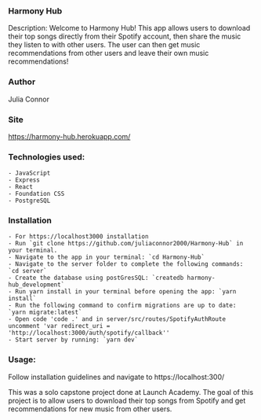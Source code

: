 ### Harmony Hub
Description: Welcome to Harmony Hub! This app allows users to download their top songs directly from their Spotify account, then share the music they listen to with other users. The user can then get music recommendations from other users and leave their own music recommendations!

### Author
Julia Connor

### Site
https://harmony-hub.herokuapp.com/

### Technologies used: 
    - JavaScript
    - Express
    - React
    - Foundation CSS
    - PostgreSQL

### Installation
    - For https://localhost3000 installation
    - Run `git clone https://github.com/juliaconnor2000/Harmony-Hub` in your terminal.
    - Navigate to the app in your terminal: `cd Harmony-Hub`
    - Navigate to the server folder to complete the following commands: `cd server`
    - Create the database using postGresSQL: `createdb harmony-hub_development`
    - Run yarn install in your terminal before opening the app: `yarn install`
    - Run the following command to confirm migrations are up to date: `yarn migrate:latest`
    - Open code 'code .' and in server/src/routes/SpotifyAuthRoute uncomment 'var redirect_uri = 'http://localhost:3000/auth/spotify/callback'' 
    - Start server by running: `yarn dev`

### Usage:
Follow installation guidelines and navigate to https://localhost:300/

This was a solo capstone project done at Launch Academy. The goal of this project is to allow users to download their top songs from Spotify and get recommendations for new music from other users.

